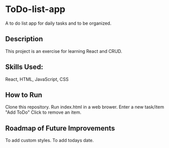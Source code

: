 # ToDo-list-app
A to do list app for daily tasks and to be organized. 

## Description
This project is an exercise for learning React and CRUD.

## Skills Used:
React, HTML, JavaScript, CSS

## How to Run
Clone this repository. 
Run index.html in a web brower.
Enter a new task/item "Add ToDo"
Click to remove an item.

## Roadmap of Future Improvements
To add custom styles.
To add todays date.
